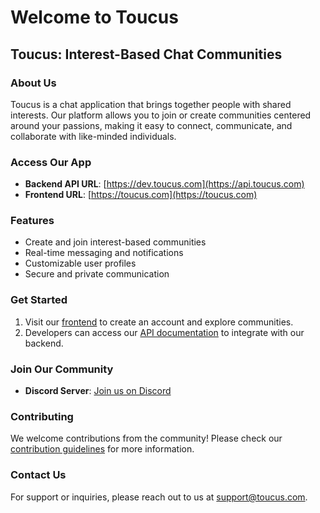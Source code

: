 # Welcome to Toucus

## Toucus: Interest-Based Chat Communities

### About Us

Toucus is a chat application that brings together people with shared interests. Our platform allows you to join or create communities centered around your passions, making it easy to connect, communicate, and collaborate with like-minded individuals.

### Access Our App

- **Backend API URL**: [https://dev.toucus.com](https://api.toucus.com)
- **Frontend URL**: [https://toucus.com](https://toucus.com)

### Features

- Create and join interest-based communities
- Real-time messaging and notifications
- Customizable user profiles
- Secure and private communication

### Get Started

1. Visit our [frontend](https://toucus.com) to create an account and explore communities.
2. Developers can access our [API documentation](https://docs.toucus.com/docs) to integrate with our backend.

### Join Our Community

- **Discord Server**: [Join us on Discord](https://discord.gg/qnKM4hNUN8)

### Contributing

We welcome contributions from the community! Please check our [contribution guidelines](CONTRIBUTING.md) for more information.

### Contact Us

For support or inquiries, please reach out to us at support@toucus.com.
